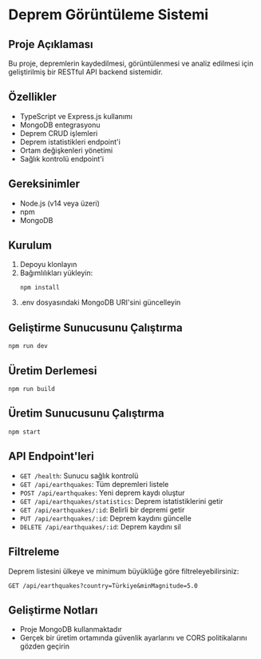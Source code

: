# Deprem Görüntüleme Sistemi

## Proje Açıklaması
Bu proje, depremlerin kaydedilmesi, görüntülenmesi ve analiz edilmesi için geliştirilmiş bir RESTful API backend sistemidir.

## Özellikler
- TypeScript ve Express.js kullanımı
- MongoDB entegrasyonu
- Deprem CRUD işlemleri
- Deprem istatistikleri endpoint'i
- Ortam değişkenleri yönetimi
- Sağlık kontrolü endpoint'i

## Gereksinimler
- Node.js (v14 veya üzeri)
- npm
- MongoDB

## Kurulum
1. Depoyu klonlayın
2. Bağımlılıkları yükleyin:
   ```
   npm install
   ```
3. .env dosyasındaki MongoDB URI'sini güncelleyin

## Geliştirme Sunucusunu Çalıştırma
```
npm run dev
```

## Üretim Derlemesi
```
npm run build
```

## Üretim Sunucusunu Çalıştırma
```
npm start
```

## API Endpoint'leri
- `GET /health`: Sunucu sağlık kontrolü
- `GET /api/earthquakes`: Tüm depremleri listele
- `POST /api/earthquakes`: Yeni deprem kaydı oluştur
- `GET /api/earthquakes/statistics`: Deprem istatistiklerini getir
- `GET /api/earthquakes/:id`: Belirli bir depremi getir
- `PUT /api/earthquakes/:id`: Deprem kaydını güncelle
- `DELETE /api/earthquakes/:id`: Deprem kaydını sil

## Filtreleme
Deprem listesini ülkeye ve minimum büyüklüğe göre filtreleyebilirsiniz:
```
GET /api/earthquakes?country=Türkiye&minMagnitude=5.0
```

## Geliştirme Notları
- Proje MongoDB kullanmaktadır
- Gerçek bir üretim ortamında güvenlik ayarlarını ve CORS politikalarını gözden geçirin
